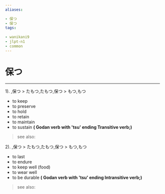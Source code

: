 ```yaml
---
aliases:
    
- 保つ
- 保つ
tags:
    
- wanikani9
- jlpt-n1
- common
---
```


# 保つ
---
1).
,保つ > たもつ,たもつ,保つ > もつ,もつ

- to keep
- to preserve
- to hold
- to retain
- to maintain
- to sustain
**( Godan verb with 'tsu' ending Transitive verb;)**
> see also: 
            
2).
,保つ > たもつ,たもつ,保つ > もつ,もつ

- to last
- to endure
- to keep well (food)
- to wear well
- to be durable
**( Godan verb with 'tsu' ending Intransitive verb;)**
> see also: 
            